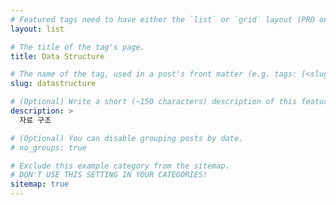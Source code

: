 ```yaml
---
# Featured tags need to have either the `list` or `grid` layout (PRO only).
layout: list

# The title of the tag's page.
title: Data Structure

# The name of the tag, used in a post's front matter (e.g. tags: [<slug>]).
slug: datastructure

# (Optional) Write a short (~150 characters) description of this featured tag.
description: >
  자료 구조

# (Optional) You can disable grouping posts by date.
# no_groups: true

# Exclude this example category from the sitemap.
# DON'T USE THIS SETTING IN YOUR CATEGORIES!
sitemap: true
---
```

